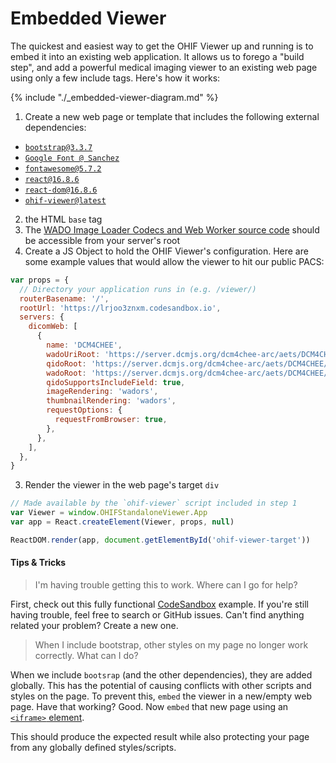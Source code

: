 # Embedded Viewer

The quickest and easiest way to get the OHIF Viewer up and running is to embed
it into an existing web application. It allows us to forego a "build step", and
add a powerful medical imaging viewer to an existing web page using only a few
include tags. Here's how it works:

{% include "./_embedded-viewer-diagram.md" %}

1. Create a new web page or template that includes the following external
   dependencies:

<ul>
  <li>
    <a href="https://maxcdn.bootstrapcdn.com/bootstrap/3.3.7/css/bootstrap.min.css">
      <code>bootstrap@3.3.7</code>
    </a>
  </li>
  <li>
    <a href="https://fonts.googleapis.com/css?family=Sanchez">
      <code>Google Font @ Sanchez</code>
    </a>
  </li>
  <li>
    <a href="https://use.fontawesome.com/releases/v5.7.2/css/all.css">
      <code>fontawesome@5.7.2</code>
    </a>
  </li>
  <li>
    <a href="https://unpkg.com/react@16/umd/react.production.min.js">
      <code>react@16.8.6</code>
    </a>
  </li>
  <li>
    <a href="https://unpkg.com/react-dom@16/umd/react-dom.production.min.js">
      <code>react-dom@16.8.6</code>
    </a>
  </li>
  <li>
    <a href="https://unpkg.com/ohif-viewer/dist/index.umd.js">
      <code>ohif-viewer@latest</code>
    </a>
  </li>
</ul>

<ol start="2">
  <li>the HTML <code>base</code> tag</li>
  <li>The <a href="">WADO Image Loader Codecs and Web Worker source code</a>
  should be accessible from your server's root</li>
  <li>Create a JS Object to hold the OHIF Viewer's configuration. Here are some
   example values that would allow the viewer to hit our public PACS:</li>
</ol>

```js
var props = {
  // Directory your application runs in (e.g. /viewer/)
  routerBasename: '/',
  rootUrl: 'https://lrjoo3znxm.codesandbox.io',
  servers: {
    dicomWeb: [
      {
        name: 'DCM4CHEE',
        wadoUriRoot: 'https://server.dcmjs.org/dcm4chee-arc/aets/DCM4CHEE/wado',
        qidoRoot: 'https://server.dcmjs.org/dcm4chee-arc/aets/DCM4CHEE/rs',
        wadoRoot: 'https://server.dcmjs.org/dcm4chee-arc/aets/DCM4CHEE/rs',
        qidoSupportsIncludeField: true,
        imageRendering: 'wadors',
        thumbnailRendering: 'wadors',
        requestOptions: {
          requestFromBrowser: true,
        },
      },
    ],
  },
}
```

<ol start="3"><li>
  Render the viewer in the web page's target <code>div</code>
</li></ol>

```js
// Made available by the `ohif-viewer` script included in step 1
var Viewer = window.OHIFStandaloneViewer.App
var app = React.createElement(Viewer, props, null)

ReactDOM.render(app, document.getElementById('ohif-viewer-target'))
```

#### Tips & Tricks

> I'm having trouble getting this to work. Where can I go for help?

First, check out this fully functional
[CodeSandbox](https://codesandbox.io/s/lrjoo3znxm) example. If you're still
having trouble, feel free to search or GitHub issues. Can't find anything
related your problem? Create a new one.

> When I include bootstrap, other styles on my page no longer work correctly.
> What can I do?

When we include `bootsrap` (and the other dependencies), they are added
globally. This has the potential of causing conflicts with other scripts and
styles on the page. To prevent this, `embed` the viewer in a new/empty web page.
Have that working? Good. Now `embed` that new page using an
[`<iframe>` element](https://developer.mozilla.org/en-US/docs/Web/HTML/Element/iframe).

This should produce the expected result while also protecting your page from any
globally defined styles/scripts.
